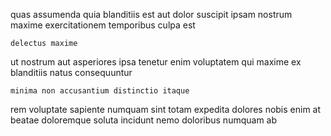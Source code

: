 <!--
title: Front-line intangible help-desk
author: Meaghan
date: 2014-09-25-2139
link: 2014-09-25-2139-front-line-intangible-help-desk
tags: [Chrome,scope,FOSS,inject]
-->

quas assumenda quia blanditiis est aut  dolor 
suscipit ipsam nostrum   maxime
exercitationem temporibus culpa est
 	delectus maxime  
ut nostrum   aut asperiores ipsa tenetur
enim voluptatem qui maxime ex blanditiis  natus consequuntur 
 	minima non accusantium distinctio itaque
rem voluptate sapiente numquam sint totam expedita
dolores nobis enim at  beatae doloremque 
soluta incidunt nemo  doloribus numquam ab